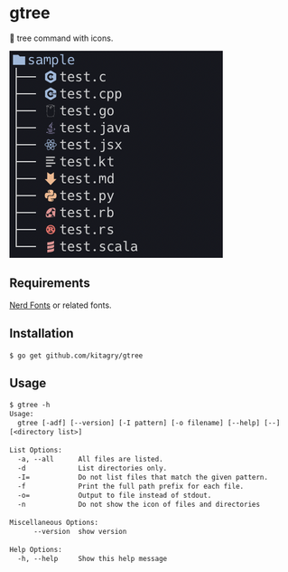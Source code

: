# gtree

🎄 tree command with icons.

![sample image](./images/sample.png)

## Requirements

[Nerd Fonts](https://www.nerdfonts.com/) or related fonts.

## Installation

```
$ go get github.com/kitagry/gtree
```

## Usage

```
$ gtree -h
Usage:
  gtree [-adf] [--version] [-I pattern] [-o filename] [--help] [--] [<directory list>]

List Options:
  -a, --all      All files are listed.
  -d             List directories only.
  -I=            Do not list files that match the given pattern.
  -f             Print the full path prefix for each file.
  -o=            Output to file instead of stdout.
  -n             Do not show the icon of files and directories

Miscellaneous Options:
      --version  show version

Help Options:
  -h, --help     Show this help message
```
